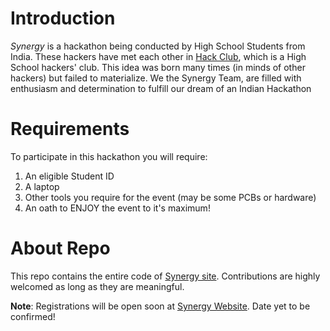 # Introduction
*Synergy* is a hackathon being conducted by High School Students from India. These hackers have met each other in [Hack Club](https://hackclub.com), which is a High School hackers' club. This idea was born many times (in minds of other hackers) but failed to materialize. We the Synergy Team, are filled with enthusiasm and determination to fulfill our dream of an Indian Hackathon

# Requirements
To participate in this hackathon you will require:
<ol>
    <li>An eligible Student ID</li>
    <li>A laptop</li>
    <li>Other tools you require for the event (may be some PCBs or hardware)</li>
    <li>An oath to ENJOY the event to it's maximum!</li>
</ol>

# About Repo
This repo contains the entire code of [Synergy site](https://synergyhackathon.in/). Contributions are highly welcomed as long as they are meaningful.



<strong>Note</strong>: Registrations will be open soon at [Synergy Website](https://synergyhackathon.in/participate). Date yet to be confirmed!
